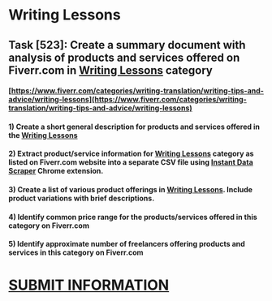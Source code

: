 # Writing Lessons
## Task [523]: Create a summary document with analysis of products and services offered on Fiverr.com in [Writing Lessons](https://www.fiverr.com/categories/writing-translation/writing-tips-and-advice/writing-lessons) category
#### [https://www.fiverr.com/categories/writing-translation/writing-tips-and-advice/writing-lessons](https://www.fiverr.com/categories/writing-translation/writing-tips-and-advice/writing-lessons)
#### 1) Create a short general description for products and services offered in the [Writing Lessons](https://www.fiverr.com/categories/writing-translation/writing-tips-and-advice/writing-lessons)
#### 2) Extract product/service information for [Writing Lessons](https://www.fiverr.com/categories/writing-translation/writing-tips-and-advice/writing-lessons) category as listed on Fiverr.com website into a separate CSV file using [Instant Data Scraper](https://chrome.google.com/webstore/detail/instant-data-scraper/ofaokhiedipichpaobibbnahnkdoiiah) Chrome extension.
#### 3) Create a list of various product offerings in [Writing Lessons](https://www.fiverr.com/categories/writing-translation/writing-tips-and-advice/writing-lessons). Include product variations with brief descriptions.
#### 4) Identify common price range for the products/services offered in this category on Fiverr.com
#### 5) Identify approximate number of freelancers offering products and services in this category on Fiverr.com

# [SUBMIT INFORMATION](https://forms.office.com/r/8AEKjkLxKG)
